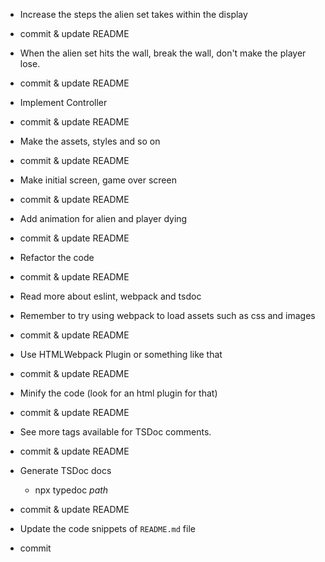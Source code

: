 - Increase the steps the alien set takes within the display
- commit & update README

- When the alien set hits the wall, break the wall, don't make the player lose.
- commit & update README

- Implement Controller
- commit & update README

- Make the assets, styles and so on
- commit & update README

- Make initial screen, game over screen
- commit & update README

- Add animation for alien and player dying
- commit & update README

- Refactor the code
- commit & update README

- Read more about eslint, webpack and tsdoc

- Remember to try using webpack to load assets such as css and images
- commit & update README

- Use HTMLWebpack Plugin or something like that
- commit & update README

- Minify the code (look for an html plugin for that)
- commit & update README

- See more tags available for TSDoc comments.
- commit & update README

- Generate TSDoc docs
  - npx typedoc _path_
- commit & update README

- Update the code snippets of `README.md` file
- commit